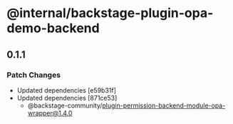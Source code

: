 # @internal/backstage-plugin-opa-demo-backend

## 0.1.1

### Patch Changes

- Updated dependencies [e59b31f]
- Updated dependencies [871ce53]
  - @backstage-community/plugin-permission-backend-module-opa-wrapper@1.4.0
